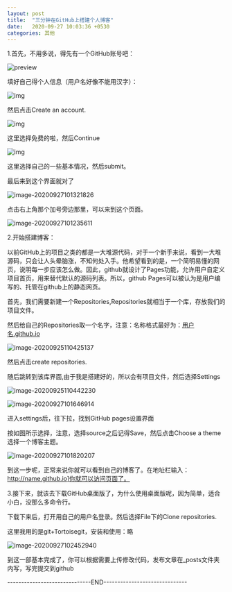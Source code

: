 ```yaml
---
layout: post
title:  "三分钟在GitHub上搭建个人博客"
date:   2020-09-27 10:03:36 +0530
categories: 其他
---
```

1.首先，不用多说，得先有一个GitHub账号吧：

![preview](https://pic1.zhimg.com/v2-be8a3a6ad036c32b51caa3d78af4f146_r.jpg)

填好自己得个人信息（用户名好像不能用汉字）：



![img](https://picb.zhimg.com/80/v2-37aac3db6e2094f0e2da6fb41196d6d6_720w.jpg)

然后点击Create an account.



![img](https://pic4.zhimg.com/80/v2-7872012db459db8c8bab2793f7f79101_720w.jpg)

这里选择免费的啦，然后Continue



![img](https://pic1.zhimg.com/80/v2-6b2a6d5aee07e8ab650c09e45c18d5d6_720w.jpg)

这里选择自己的一些基本情况，然后submit。

最后来到这个界面就对了

![image-20200927101321826](C:\Users\李光辉\AppData\Roaming\Typora\typora-user-images\image-20200927101321826.png)

点击右上角那个加号旁边那里，可以来到这个页面。

![image-20200927101235611](C:\Users\李光辉\AppData\Roaming\Typora\typora-user-images\image-20200927101235611.png)

2.开始搭建博客：

以前GitHub上的项目之类的都是一大堆源代码，对于一个新手来说，看到一大堆源码，只会让人头晕脑涨，不知何处入手。他希望看到的是，一个简明易懂的网页，说明每一步应该怎么做。因此，github就设计了Pages功能，允许用户自定义项目首页，用来替代默认的源码列表。所以，github Pages可以被认为是用户编写的、托管在github上的静态网页。





首先，我们需要新建一个Repositories,Repositories就相当于一个库，存放我们的项目文件。

然后给自己的Repositories取一个名字，注意：名称格式最好为：[用户名.github.io](https://link.zhihu.com/?target=http%3A//xn--eqr924avxo.github.io/)



![image-20200925110425137](C:\Users\李光辉\AppData\Roaming\Typora\typora-user-images\image-20200925110425137.png)

然后点击create repositories.

随后跳转到该库界面,由于我是搭建好的，所以会有项目文件，然后选择Settings



![image-20200925110442230](C:\Users\李光辉\AppData\Roaming\Typora\typora-user-images\image-20200925110442230.png)



![image-20200927101646914](C:\Users\李光辉\AppData\Roaming\Typora\typora-user-images\image-20200927101646914.png)

进入settings后，往下拉，找到GitHub pages设置界面

按如图所示选择，注意，选择source之后记得Save，然后点击Choose a theme选择一个博客主题。

![image-20200927101820207](C:\Users\李光辉\AppData\Roaming\Typora\typora-user-images\image-20200927101820207.png)

到这一步呢，正常来说你就可以看到自己的博客了。在地址栏输入：http://name.github.io]你就可以访问页面了。

3.接下来，就该去下载GitHub桌面版了，为什么使用桌面版呢，因为简单，适合小白，没那么多命令行。

下载下来后，打开用自己的用户名登录。然后选择File下的Clone repositories.

这里我用的是git+Tortoisegit，安装和使用：略



![image-20200927102452940](C:\Users\李光辉\AppData\Roaming\Typora\typora-user-images\image-20200927102452940.png)

到这一部基本完成了，你可以根据需要上传修改代码，发布文章在_posts文件夹内写，写完提交到github



------------------------------END------------------------------

[jekyll-docs]: https://jekyllrb.com/docs/home
[jekyll-gh]:   https://github.com/jekyll/jekyll
[jekyll-talk]: https://talk.jekyllrb.com/
